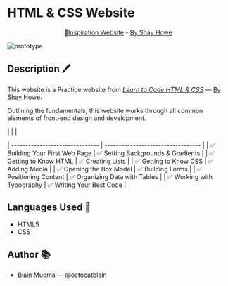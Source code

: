 # HTML & CSS Website

<div align="center">

:bookmark:[Inspiration Website](https://learn.shayhowe.com/practice/adding-media/index.html) - [By Shay Howe](https://learn.shayhowe.com)

</div>

![prototype](https://learn.shayhowe.com/assets/images/courses/html-css/adding-media/practice-1a.png)

## Description :pen:

This website is a Practice website from [ _Learn to Code HTML & CSS_](https://learn.shayhowe.com) &mdash; [By Shay Howe](https://learn.shayhowe.com).

Outlining the fundamentals, this website works through all common elements of front-end design and development.

| | |

| ------------------------------- | ---------------------------------- |
| ✅ Building Your First Web Page | ✅ Setting Backgrounds & Gradients |
| ✅ Getting to Know HTML | ✅ Creating Lists |
| ✅ Getting to Know CSS | ✅ Adding Media |
| ✅ Opening the Box Model | ✅ Building Forms |
| ✅ Positioning Content | ✅ Organizing Data with Tables |
| ✅ Working with Typography | ✅ Writing Your Best Code |

## Languages Used :pencil:

- HTML5
- CSS

## Author :books:

- Blain Muema &mdash; [@octocatblain](https://github.com/octocatblain)
